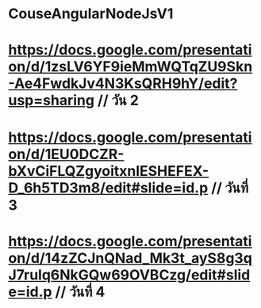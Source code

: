 # CouseAngularNodeJsV1
# https://docs.google.com/presentation/d/1zsLV6YF9ieMmWQTqZU9Skn-Ae4FwdkJv4N3KsQRH9hY/edit?usp=sharing // วัน 2 
# https://docs.google.com/presentation/d/1EU0DCZR-bXvCiFLQZgyoitxnlESHEFEX-D_6h5TD3m8/edit#slide=id.p // วันที่ 3
# https://docs.google.com/presentation/d/14zZCJnQNad_Mk3t_ayS8g3qJ7rulq6NkGQw69OVBCzg/edit#slide=id.p // วันที่ 4 
